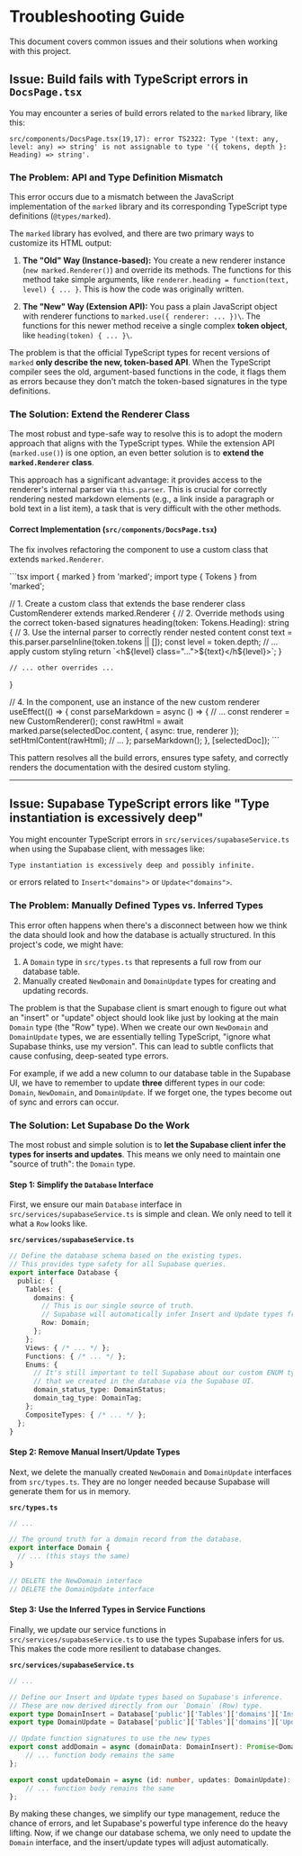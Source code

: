# Troubleshooting Guide

This document covers common issues and their solutions when working with this project.

## Issue: Build fails with TypeScript errors in `DocsPage.tsx`

You may encounter a series of build errors related to the `marked` library, like this:

```
src/components/DocsPage.tsx(19,17): error TS2322: Type '(text: any, level: any) => string' is not assignable to type '({ tokens, depth }: Heading) => string'.
```

### The Problem: API and Type Definition Mismatch

This error occurs due to a mismatch between the JavaScript implementation of the `marked` library and its corresponding TypeScript type definitions (`@types/marked`).

The `marked` library has evolved, and there are two primary ways to customize its HTML output:

1.  **The "Old" Way (Instance-based):** You create a new renderer instance (`new marked.Renderer()`) and override its methods. The functions for this method take simple arguments, like `renderer.heading = function(text, level) { ... }`. This is how the code was originally written.

2.  **The "New" Way (Extension API):** You pass a plain JavaScript object with renderer functions to `marked.use({ renderer: ... })\`. The functions for this newer method receive a single complex **token object**, like `heading(token) { ... }\`.

The problem is that the official TypeScript types for recent versions of `marked` **only describe the new, token-based API**. When the TypeScript compiler sees the old, argument-based functions in the code, it flags them as errors because they don't match the token-based signatures in the type definitions.

### The Solution: Extend the Renderer Class

The most robust and type-safe way to resolve this is to adopt the modern approach that aligns with the TypeScript types. While the extension API (`marked.use()`) is one option, an even better solution is to **extend the `marked.Renderer` class**.

This approach has a significant advantage: it provides access to the renderer's internal parser via `this.parser`. This is crucial for correctly rendering nested markdown elements (e.g., a link inside a paragraph or bold text in a list item), a task that is very difficult with the other methods.

#### Correct Implementation (`src/components/DocsPage.tsx`)

The fix involves refactoring the component to use a custom class that extends `marked.Renderer`.

\`\`\`tsx
import { marked } from 'marked';
import type { Tokens } from 'marked';

// 1. Create a custom class that extends the base renderer
class CustomRenderer extends marked.Renderer {
    // 2. Override methods using the correct token-based signatures
    heading(token: Tokens.Heading): string {
        // 3. Use the internal parser to correctly render nested content
        const text = this.parser.parseInline(token.tokens || []);
        const level = token.depth;
        // ... apply custom styling
        return \`<h\${level} class="...">\${text}</h\${level}>\`;
    }

    // ... other overrides ...
}

// 4. In the component, use an instance of the new custom renderer
useEffect(() => {
    const parseMarkdown = async () => {
        // ...
        const renderer = new CustomRenderer();
        const rawHtml = await marked.parse(selectedDoc.content, { async: true, renderer });
        setHtmlContent(rawHtml);
        // ...
    };
    parseMarkdown();
}, [selectedDoc]);
\`\`\`

This pattern resolves all the build errors, ensures type safety, and correctly renders the documentation with the desired custom styling.

---

## Issue: Supabase TypeScript errors like "Type instantiation is excessively deep"

You might encounter TypeScript errors in `src/services/supabaseService.ts` when using the Supabase client, with messages like:

```
Type instantiation is excessively deep and possibly infinite.
```
or errors related to `Insert<"domains">` or `Update<"domains">`.

### The Problem: Manually Defined Types vs. Inferred Types

This error often happens when there's a disconnect between how we think the data should look and how the database is actually structured. In this project's code, we might have:
1.  A `Domain` type in `src/types.ts` that represents a full row from our database table.
2.  Manually created `NewDomain` and `DomainUpdate` types for creating and updating records.

The problem is that the Supabase client is smart enough to figure out what an "insert" or "update" object should look like just by looking at the main `Domain` type (the "Row" type). When we create our own `NewDomain` and `DomainUpdate` types, we are essentially telling TypeScript, "ignore what Supabase thinks, use my version". This can lead to subtle conflicts that cause confusing, deep-seated type errors.

For example, if we add a new column to our database table in the Supabase UI, we have to remember to update **three** different types in our code: `Domain`, `NewDomain`, and `DomainUpdate`. If we forget one, the types become out of sync and errors can occur.

### The Solution: Let Supabase Do the Work

The most robust and simple solution is to **let the Supabase client infer the types for inserts and updates**. This means we only need to maintain one "source of truth": the `Domain` type.

#### Step 1: Simplify the `Database` Interface

First, we ensure our main `Database` interface in `src/services/supabaseService.ts` is simple and clean. We only need to tell it what a `Row` looks like.

**`src/services/supabaseService.ts`**
```typescript
// Define the database schema based on the existing types.
// This provides type safety for all Supabase queries.
export interface Database {
  public: {
    Tables: {
      domains: {
        // This is our single source of truth.
        // Supabase will automatically infer Insert and Update types from this.
        Row: Domain; 
      };
    };
    Views: { /* ... */ };
    Functions: { /* ... */ };
    Enums: {
      // It's still important to tell Supabase about our custom ENUM types
      // that we created in the database via the Supabase UI.
      domain_status_type: DomainStatus;
      domain_tag_type: DomainTag;
    };
    CompositeTypes: { /* ... */ };
  };
}
```

#### Step 2: Remove Manual Insert/Update Types

Next, we delete the manually created `NewDomain` and `DomainUpdate` interfaces from `src/types.ts`. They are no longer needed because Supabase will generate them for us in memory.

**`src/types.ts`**
```typescript
// ...

// The ground truth for a domain record from the database.
export interface Domain {
  // ... (this stays the same)
}

// DELETE the NewDomain interface
// DELETE the DomainUpdate interface
```

#### Step 3: Use the Inferred Types in Service Functions

Finally, we update our service functions in `src/services/supabaseService.ts` to use the types Supabase infers for us. This makes the code more resilient to database changes.

**`src/services/supabaseService.ts`**
```typescript
// ...

// Define our Insert and Update types based on Supabase's inference.
// These are now derived directly from our `Domain` (Row) type.
export type DomainInsert = Database['public']['Tables']['domains']['Insert'];
export type DomainUpdate = Database['public']['Tables']['domains']['Update'];

// Update function signatures to use the new types
export const addDomain = async (domainData: DomainInsert): Promise<Domain | null> => {
    // ... function body remains the same
};

export const updateDomain = async (id: number, updates: DomainUpdate): Promise<Domain | null> => {
    // ... function body remains the same
};
```
By making these changes, we simplify our type management, reduce the chance of errors, and let Supabase's powerful type inference do the heavy lifting. Now, if we change our database schema, we only need to update the `Domain` interface, and the insert/update types will adjust automatically.
